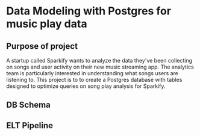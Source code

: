 # Data Modeling with Postgres for music play data

## Purpose of project
A startup called Sparkify wants to analyze the data they've been collecting on songs and user activity on their new music streaming app. The analytics team is particularly interested in understanding what songs users are listening to. This project is to to create a Postgres database with tables designed to optimize queries on song play analysis for Sparkify.

## DB Schema

## ELT Pipeline
